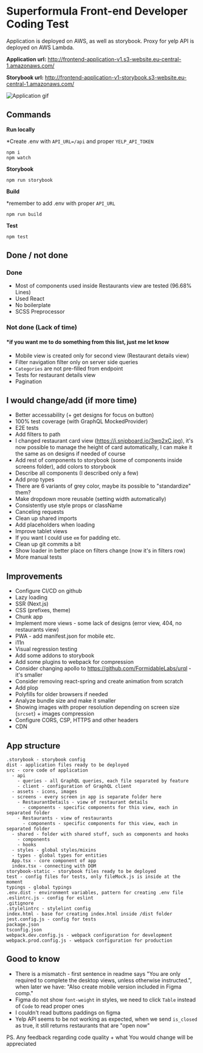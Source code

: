 # Superformula Front-end Developer Coding Test

Application is deployed on AWS, as well as storybook. Proxy for yelp API is deployed on AWS Lambda.

**Application url:** http://frontend-application-v1.s3-website.eu-central-1.amazonaws.com/

**Storybook url:** http://frontend-application-v1-storybook.s3-website.eu-central-1.amazonaws.com/

![Application gif](https://user-images.githubusercontent.com/57920591/69098195-708e5f80-0a58-11ea-83ef-54911710fddc.gif)

## Commands

**Run locally**

*Create .env with `API_URL=/api` and proper `YELP_API_TOKEN`
```
npm i
npm watch
```

**Storybook**
```
npm run storybook
```

**Build**

*remember to add .env with proper `API_URL`
```
npm run build
```

**Test**
```
npm test
```

## Done / not done

### Done

- Most of components used inside Restaurants view are tested (96.68% Lines)
- Used React
- No boilerplate
- SCSS Preprocessor

### Not done (Lack of time)
#### *if you want me to do something from this list, just me let know

- Mobile view is created only for second view (Restaurant details view)
- Filter navigation filter only on server side queries
- `Categories` are not pre-filled from endpoint
- Tests for restaurant details view
- Pagination

## I would change/add (if more time)
- Better accessability (+ get designs for focus on button)
- 100% test coverage (with GraphQL MockedProvider)
- E2E tests
- Add filters to path
- I changed restaurant card view (https://i.snipboard.io/3wp2xC.jpg), it's now possible to manage the height of card automatically, I can make it the same as on designs if needed of course
- Add rest of components to storybook (some of components inside screens folder), add colors to storybook
- Describe all components (I described only a few)
- Add prop types
- There are 6 variants of grey color, maybe its possible to "standardize" them?
- Make dropdown more reusable (setting width automatically)
- Consistently use style props or className
- Canceling requests
- Clean up shared imports
- Add placeholders when loading
- Improve tablet views
- If you want I could use `em` for padding etc.
- Clean up git commits a bit
- Show loader in better place on filters change (now it's in filters row)
- More manual tests

## Improvements
- Configure CI/CD on github
- Lazy loading
- SSR (Next.js)
- CSS (prefixes, theme)
- Chunk app
- Implement more views - some lack of designs (error view, 404, no restaurants view)
- PWA - add manifest.json for mobile etc.
- i11n
- Visual regression testing
- Add some addons to storybook
- Add some plugins to webpack for compression
- Consider changing apollo to https://github.com/FormidableLabs/urql - it's smaller
- Consider removing react-spring and create animation from scratch
- Add plop
- Polyfills for older browsers if needed
- Analyze bundle size and make it smaller
- Showing images with proper resolution depending on screen size (`srcset`) + images compression
- Configure CORS, CSP, HTTPS and other headers
- CDN

## App structure
```
.storybook - storybook config
dist - application files ready to be deployed
src - core code of application
  - api
    - queries - all GraphQL queries, each file separated by feature
    - client - configuration of GraphQL client
  - assets - icons, images
  - screens - every screen in app is separate folder here
    - RestaurantDetails - view of restaurant details
      - components - specific components for this view, each in separated folder
    - Restaurants - view of restaurants
      - components - specific components for this view, each in separated folder
  - shared - folder with shared stuff, such as components and hooks
    - components
    - hooks
  - styles - global styles/mixins
  - types - global types for entities
  App.tsx - core component of app
  index.tsx - connecting with DOM
storybook-static - storybook files ready to be deployed
test - config files for tests, only fileMock.js is inside at the moment
typings - global typings
.env.dist - environment variables, pattern for creating .env file
.eslintrc.js - config for eslint
.gitignore
.stylelintrc - stylelint config
index.html - base for creating index.html inside /dist folder
jest.config.js - config for tests
package.json
tsconfig.json
webpack.dev.config.js - webpack configuration for development
webpack.prod.config.js - webpack configuration for production
```

## Good to know
- There is a mismatch - first sentence in readme says "You are only required to complete the desktop views, unless otherwise instructed.", when later we have: "Also create mobile version included in Figma comp."
- Figma do not show `font-weight` in styles, we need to click `Table` instead of  `Code` to read proper ones
- I couldn't read buttons paddings on figma
- Yelp API seems to be not working as expected, when we send `is_closed` as true, it still returns restaurants that are "open now"

PS. Any feedback regarding code quality + what You would change will be appreciated

